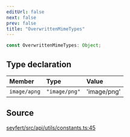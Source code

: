 ```yaml
---
editUrl: false
next: false
prev: false
title: "OverwrittenMimeTypes"
---
```


```ts
const OverwrittenMimeTypes: Object;
```

## Type declaration

| Member | Type | Value |
| :------ | :------ | :------ |
| `image/apng` | `"image/png"` | 'image/png' |

## Source

[seyfert/src/api/utils/constants.ts:45](https://github.com/potoland/potocuit/blob/e332d7a/src/api/utils/constants.ts#L45)
